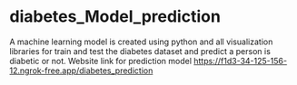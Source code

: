 # diabetes_Model_prediction
A machine learning model is created using python and all visualization libraries for train and test the  diabetes dataset and predict a person is diabetic or not.
Website link for prediction model https://f1d3-34-125-156-12.ngrok-free.app/diabetes_prediction
